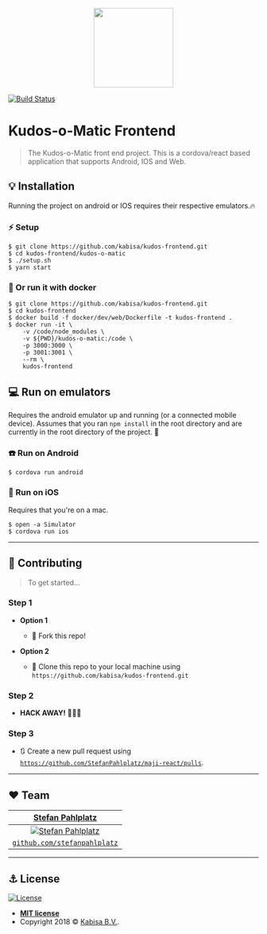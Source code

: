 <p align="center">
  <img src="https://dovetail.world/wp-content/uploads/2016/09/Logo-Kabisa-e1496142251302.png" height="160"/>
</p>
  
[![Build Status](https://travis-ci.org/kabisa/kudos-frontend.svg?branch=master)](https://travis-ci.org/kabisa/kudos-frontend)  

# Kudos-o-Matic Frontend

> The Kudos-o-Matic front end project. This is a cordova/react based application that supports Android, IOS and Web.

## :bulb: Installation

Running the project on android or IOS requires their respective emulators.:fire:

### :zap: Setup

```shell
$ git clone https://github.com/kabisa/kudos-frontend.git
$ cd kudos-frontend/kudos-o-matic
$ ./setup.sh
$ yarn start
```

### :whale: Or run it with docker

```shell
$ git clone https://github.com/kabisa/kudos-frontend.git
$ cd kudos-frontend
$ docker build -f docker/dev/web/Dockerfile -t kudos-frontend .
$ docker run -it \
    -v /code/node_modules \
    -v ${PWD}/kudos-o-matic:/code \
    -p 3000:3000 \
    -p 3001:3001 \
    --rm \
    kudos-frontend
```

## :computer: Run on emulators

Requires the android emulator up and running (or a connected mobile device). Assumes that you ran `npm install` in the root directory and are currently in the root directory of the project. :calling:

### :phone: Run on Android

```shell
$ cordova run android
```

### :iphone: Run on iOS

Requires that you're on a mac.

```shell
$ open -a Simulator
$ cordova run ios
```

---

## :wrench: Contributing

> To get started...

### Step 1

- **Option 1**
    - 🍴 Fork this repo!

- **Option 2**
    - 👯 Clone this repo to your local machine using `https://github.com/kabisa/kudos-frontend.git`

### Step 2

- **HACK AWAY!** 🔨🔨🔨

### Step 3

- 🔃 Create a new pull request using <a href="https://github.com/StefanPahlplatz/kudos-frontend/pulls" target="_blank">`https://github.com/StefanPahlplatz/maji-react/pulls`</a>.

---

## :hearts: Team

|                 <a href="https://www.linkedin.com/in/stefanpahlplatz/" target="_blank">**Stefan Pahlplatz**</a>                 |
|:----------------------------------------------------------------------------------------------------------:|
| [![Stefan Pahlplatz](https://avatars1.githubusercontent.com/u/23485653?s=200&v=4)](https://github.com/StefanPahlplatz) |
|         <a href="https://github.com/StefanPahlplatz" target="_blank">`github.com/stefanpahlplatz`</a>         |

---

## :anchor: License

[![License](http://img.shields.io/:license-mit-blue.svg?style=flat-square)](http://badges.mit-license.org)

- **[MIT license](http://opensource.org/licenses/mit-license.php)**
- Copyright 2018 © <a href="https://www.kabisa.nl/" target="_blank">Kabisa B.V.</a>.
